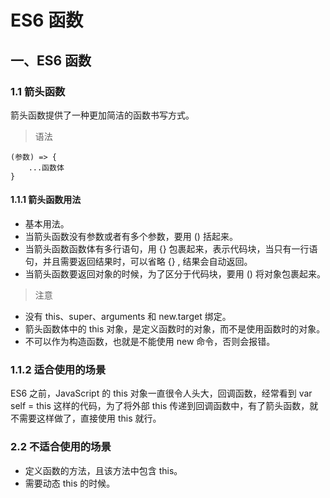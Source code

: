 # ES6 函数

## 一、ES6 函数

### 1.1 箭头函数

箭头函数提供了一种更加简洁的函数书写方式。

> 语法  

    (参数) => {
        ...函数体
    }

#### 1.1.1 箭头函数用法

* 基本用法。
* 当箭头函数没有参数或者有多个参数，要用 () 括起来。  
* 当箭头函数函数体有多行语句，用 {} 包裹起来，表示代码块，当只有一行语句，并且需要返回结果时，可以省略 {} , 结果会自动返回。  
* 当箭头函数要返回对象的时候，为了区分于代码块，要用 () 将对象包裹起来。

> 注意

* 没有 this、super、arguments 和 new.target 绑定。  
* 箭头函数体中的 this 对象，是定义函数时的对象，而不是使用函数时的对象。  
* 不可以作为构造函数，也就是不能使用 new 命令，否则会报错。

### 1.1.2 适合使用的场景

ES6 之前，JavaScript 的 this 对象一直很令人头大，回调函数，经常看到 var self = this 这样的代码，为了将外部 this 传递到回调函数中，有了箭头函数，就不需要这样做了，直接使用 this 就行。

### 2.2 不适合使用的场景

* 定义函数的方法，且该方法中包含 this。
* 需要动态 this 的时候。